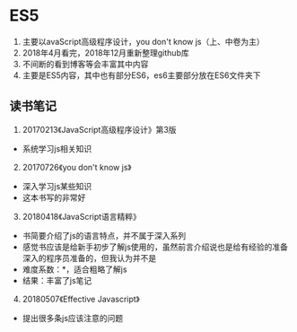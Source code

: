 # ES5
1. 主要以avaScript高级程序设计，you don't know js（上、中卷为主）
2. 2018年4月看完，2018年12月重新整理github库
3. 不间断的看到博客等会丰富其中内容
4. 主要是ES5内容，其中也有部分ES6，es6主要部分放在ES6文件夹下

## 读书笔记

1. 20170213《JavaScript高级程序设计》第3版
  - 系统学习js相关知识
2. 20170726《you don't know js》
  - 深入学习js某些知识
  - 这本书写的非常好
3. 20180418《JavaScript语言精粹》
  - 书简要介绍了js的语言特点，并不属于深入系列
  - 感觉书应该是给新手初步了解js使用的，虽然前言介绍说也是给有经验的准备深入的程序员准备的，但我认为并不是
  - 难度系数：*，适合粗略了解js
  - 结果：丰富了js笔记
4. 20180507《Effective Javascript》
  - 提出很多条js应该注意的问题

